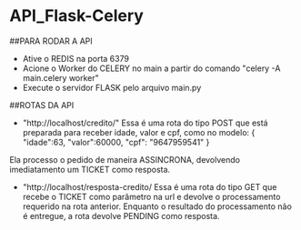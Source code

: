 # API_Flask-Celery

##PARA RODAR A API
- Ative o REDIS na porta 6379
- Acione o Worker do CELERY no main a partir do comando "celery -A main.celery worker"
- Execute o servidor FLASK pelo arquivo main.py


##ROTAS DA API
- "http://localhost/credito/"
Essa é uma rota do tipo POST que está preparada para receber idade, valor e cpf, como no modelo:
{
    "idade":63,
    "valor":60000,
    "cpf": "9647959541"
}

Ela processo o pedido de maneira ASSINCRONA, devolvendo imediatamento um TICKET como resposta.


- "http://localhost/resposta-credito/
Essa é uma rota do tipo GET que recebe o TICKET como parâmetro na url e devolve o processamento requerido na rota anterior.
Enquanto o resultado do processamento não é entregue, a rota devolve PENDING como resposta.
